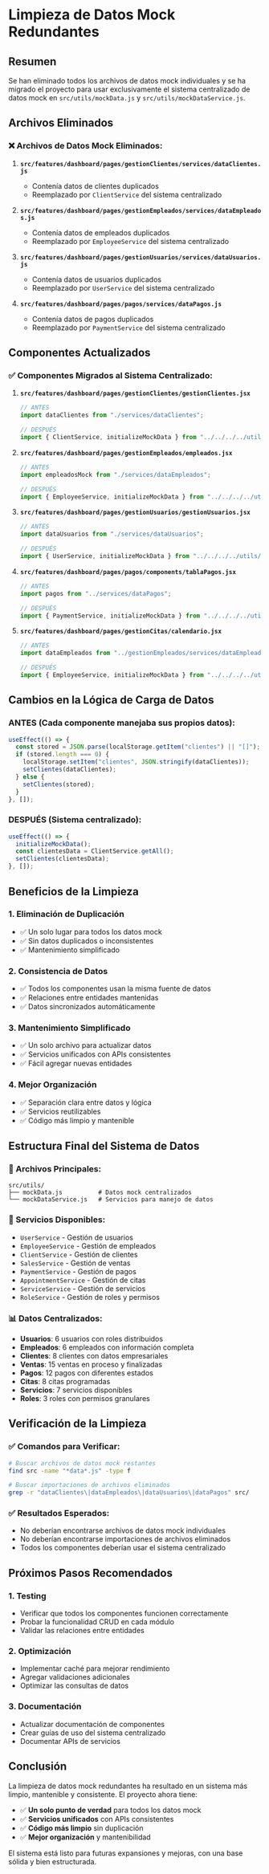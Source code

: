 # Limpieza de Datos Mock Redundantes

## Resumen

Se han eliminado todos los archivos de datos mock individuales y se ha migrado el proyecto para usar exclusivamente el sistema centralizado de datos mock en `src/utils/mockData.js` y `src/utils/mockDataService.js`.

## Archivos Eliminados

### ❌ Archivos de Datos Mock Eliminados:

1. **`src/features/dashboard/pages/gestionClientes/services/dataClientes.js`**
   - Contenía datos de clientes duplicados
   - Reemplazado por `ClientService` del sistema centralizado

2. **`src/features/dashboard/pages/gestionEmpleados/services/dataEmpleados.js`**
   - Contenía datos de empleados duplicados
   - Reemplazado por `EmployeeService` del sistema centralizado

3. **`src/features/dashboard/pages/gestionUsuarios/services/dataUsuarios.js`**
   - Contenía datos de usuarios duplicados
   - Reemplazado por `UserService` del sistema centralizado

4. **`src/features/dashboard/pages/pagos/services/dataPagos.js`**
   - Contenía datos de pagos duplicados
   - Reemplazado por `PaymentService` del sistema centralizado

## Componentes Actualizados

### ✅ Componentes Migrados al Sistema Centralizado:

1. **`src/features/dashboard/pages/gestionClientes/gestionClientes.jsx`**
   ```javascript
   // ANTES
   import dataClientes from "./services/dataClientes";
   
   // DESPUÉS
   import { ClientService, initializeMockData } from "../../../../utils/mockDataService.js";
   ```

2. **`src/features/dashboard/pages/gestionEmpleados/empleados.jsx`**
   ```javascript
   // ANTES
   import empleadosMock from "./services/dataEmpleados";
   
   // DESPUÉS
   import { EmployeeService, initializeMockData } from "../../../../utils/mockDataService.js";
   ```

3. **`src/features/dashboard/pages/gestionUsuarios/gestionUsuarios.jsx`**
   ```javascript
   // ANTES
   import dataUsuarios from "./services/dataUsuarios";
   
   // DESPUÉS
   import { UserService, initializeMockData } from "../../../../utils/mockDataService.js";
   ```

4. **`src/features/dashboard/pages/pagos/components/tablaPagos.jsx`**
   ```javascript
   // ANTES
   import pagos from "../services/dataPagos";
   
   // DESPUÉS
   import { PaymentService, initializeMockData } from "../../../../utils/mockDataService.js";
   ```

5. **`src/features/dashboard/pages/gestionCitas/calendario.jsx`**
   ```javascript
   // ANTES
   import dataEmpleados from "../gestionEmpleados/services/dataEmpleados";
   
   // DESPUÉS
   import { EmployeeService, initializeMockData } from "../../../../utils/mockDataService.js";
   ```

## Cambios en la Lógica de Carga de Datos

### ANTES (Cada componente manejaba sus propios datos):
```javascript
useEffect(() => {
  const stored = JSON.parse(localStorage.getItem("clientes") || "[]");
  if (stored.length === 0) {
    localStorage.setItem("clientes", JSON.stringify(dataClientes));
    setClientes(dataClientes);
  } else {
    setClientes(stored);
  }
}, []);
```

### DESPUÉS (Sistema centralizado):
```javascript
useEffect(() => {
  initializeMockData();
  const clientesData = ClientService.getAll();
  setClientes(clientesData);
}, []);
```

## Beneficios de la Limpieza

### 1. **Eliminación de Duplicación**
- ✅ Un solo lugar para todos los datos mock
- ✅ Sin datos duplicados o inconsistentes
- ✅ Mantenimiento simplificado

### 2. **Consistencia de Datos**
- ✅ Todos los componentes usan la misma fuente de datos
- ✅ Relaciones entre entidades mantenidas
- ✅ Datos sincronizados automáticamente

### 3. **Mantenimiento Simplificado**
- ✅ Un solo archivo para actualizar datos
- ✅ Servicios unificados con APIs consistentes
- ✅ Fácil agregar nuevas entidades

### 4. **Mejor Organización**
- ✅ Separación clara entre datos y lógica
- ✅ Servicios reutilizables
- ✅ Código más limpio y mantenible

## Estructura Final del Sistema de Datos

### 📁 Archivos Principales:
```
src/utils/
├── mockData.js          # Datos mock centralizados
└── mockDataService.js   # Servicios para manejo de datos
```

### 🔧 Servicios Disponibles:
- `UserService` - Gestión de usuarios
- `EmployeeService` - Gestión de empleados
- `ClientService` - Gestión de clientes
- `SalesService` - Gestión de ventas
- `PaymentService` - Gestión de pagos
- `AppointmentService` - Gestión de citas
- `ServiceService` - Gestión de servicios
- `RoleService` - Gestión de roles y permisos

### 📊 Datos Centralizados:
- **Usuarios**: 6 usuarios con roles distribuidos
- **Empleados**: 6 empleados con información completa
- **Clientes**: 8 clientes con datos empresariales
- **Ventas**: 15 ventas en proceso y finalizadas
- **Pagos**: 12 pagos con diferentes estados
- **Citas**: 8 citas programadas
- **Servicios**: 7 servicios disponibles
- **Roles**: 3 roles con permisos granulares

## Verificación de la Limpieza

### ✅ Comandos para Verificar:
```bash
# Buscar archivos de datos mock restantes
find src -name "*data*.js" -type f

# Buscar importaciones de archivos eliminados
grep -r "dataClientes\|dataEmpleados\|dataUsuarios\|dataPagos" src/
```

### ✅ Resultados Esperados:
- No deberían encontrarse archivos de datos mock individuales
- No deberían encontrarse importaciones de archivos eliminados
- Todos los componentes deberían usar el sistema centralizado

## Próximos Pasos Recomendados

### 1. **Testing**
- Verificar que todos los componentes funcionen correctamente
- Probar la funcionalidad CRUD en cada módulo
- Validar las relaciones entre entidades

### 2. **Optimización**
- Implementar caché para mejorar rendimiento
- Agregar validaciones adicionales
- Optimizar las consultas de datos

### 3. **Documentación**
- Actualizar documentación de componentes
- Crear guías de uso del sistema centralizado
- Documentar APIs de servicios

## Conclusión

La limpieza de datos mock redundantes ha resultado en un sistema más limpio, mantenible y consistente. El proyecto ahora tiene:

- ✅ **Un solo punto de verdad** para todos los datos mock
- ✅ **Servicios unificados** con APIs consistentes
- ✅ **Código más limpio** sin duplicación
- ✅ **Mejor organización** y mantenibilidad

El sistema está listo para futuras expansiones y mejoras, con una base sólida y bien estructurada. 